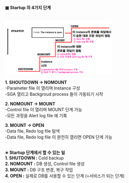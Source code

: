**▣ Startup 의 4가지 단계**

<br/>
<img src="https://github.com/corvina1208/Oracle_Admin/blob/main/startup.png" width="70%" height="70%">
<br/>

**1. SHOUTDOWN → NOMOUNT**  
-Parameter file 이 열리며 Instance 구성  
-SGA 열리고 Backgroud process 들이 가동되기 시작
<br/>

**2. NOMOUNT → MOUNT**  
-Control file 이 열리며 MOUNT 단계 가능  
-모든 과정을 Alert log file 에 기록
<br/>

**3. MOUNT → OPEN**  
-Data file, Redo log file 탐색  
-Data file, Redo log file 이 완전히 열리면 OPEN 단계 가능
<br/>
<br/>

**※ Startup 단계에서 할 수 있는 일**  
**1. SHUTDOWN :** Cold backup  
**2. NOMOUNT :** DB 생성, Control file 생성  
**3. MOUNT :** DB 구조 변경, 복구 작업  
**4. OPEN :** 실제로 DB를 사용할 수 있는 단계 (=서비스가 되는 단계)  

<br/>
<br/>
